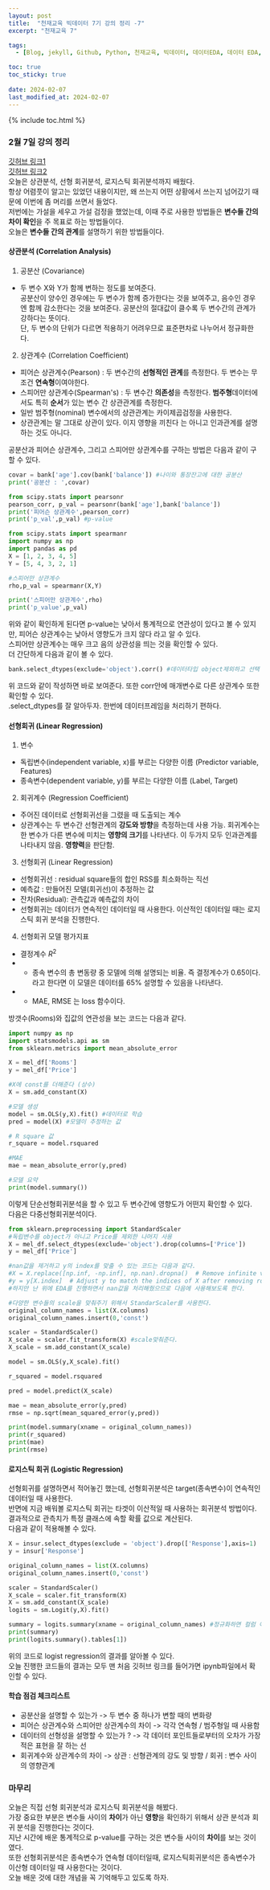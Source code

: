 ```yaml
---
layout: post
title:  "천재교육 빅데이터 7기 강의 정리 -7"
excerpt: "천재교육 7"

tags:
  - [Blog, jekyll, Github, Python, 천재교육, 빅데이터, 데이터EDA, 데이터 EDA, 데이터분석, 데이터 분석, 상관계수, 회귀계수, 회귀분석, 통계]

toc: true
toc_sticky: true
 
date: 2024-02-07
last_modified_at: 2024-02-07
---
```


{% include toc.html %}

### 2월 7일 강의 정리
[깃허브 링크1](https://github.com/gustjr7879/chunjae/blob/main/jae9.ipynb)      
[깃허브 링크2](https://github.com/gustjr7879/chunjae/blob/main/hw3.ipynb)      
오늘은 상관분석, 선형 회귀분석, 로지스틱 회귀분석까지 배웠다.    
항상 어렴풋이 알고는 있었던 내용이지만, 왜 쓰는지 어떤 상황에서 쓰는지 넘어갔기 때문에 이번에 좀 머리를 쓰면서 들었다.     
저번에는 가설을 세우고 가설 검정을 했었는데, 이때 주로 사용한 방법들은 **변수들 간의 차이 확인**을 주 목표로 하는 방법들이다.     
오늘은 **변수들 간의 관계**를 설명하기 위한 방법들이다.     

#### 상관분석 (Correlation Analysis)
1. 공분산 (Covariance)     
- 두 변수 X와 Y가 함께 변하는 정도를 보여준다.     
공분산이 양수인 경우에는 두 변수가 함께 증가한다는 것을 보여주고, 음수인 경우엔 함께 감소한다는 것을 보여준다. 공분산의 절대값이 클수록 두 변수간의 관계가 강하다는 뜻이다.    
단, 두 변수의 단위가 다르면 적용하기 어려우므로 표준편차로 나누어서 정규화한다.    

2. 상관계수 (Correlation Coefficient)
- 피어슨 상관계수(Pearson) : 두 변수간의 **선형적인 관계**를 측정한다. 두 변수는 무조건 **연속형**이여야한다.    
- 스피어만 상관계수(Spearman's) : 두 변수간 **의존성**을 측정한다. **범주형**데이터에서도 특히 **순서**가 있는 변수 간 상관관계를 측정한다.
- 일반 범주형(nominal) 변수에서의 상관관계는 카이제곱검정을 사용한다.
- 상관관계는 말 그대로 상관이 있다. 이지 영향을 끼친다 는 아니고 인과관계를 설명하는 것도 아니다.    
     
공분산과 피어슨 상관계수, 그리고 스피어만 상관계수를 구하는 방법은 다음과 같이 구할 수 있다.    

```python
covar = bank['age'].cov(bank['balance']) #나이와 통장잔고에 대한 공분산
print('공분산 : ',covar) 

from scipy.stats import pearsonr
pearson_corr, p_val = pearsonr(bank['age'],bank['balance'])
print('피어슨 상관계수',pearson_corr)
print('p_val',p_val) #p-value

from scipy.stats import spearmanr
import numpy as np
import pandas as pd
X = [1, 2, 3, 4, 5]
Y = [5, 4, 3, 2, 1]

#스피어만 상관계수 
rho,p_val = spearmanr(X,Y)

print('스피어만 상관계수',rho)
print('p_value',p_val)
```      

위와 같이 확인하게 된다면 p-value는 낮아서 통계적으로 연관성이 있다고 볼 수 있지만, 피어슨 상관계수는 낮아서 영향도가 크지 않다 라고 알 수 있다.    
스피어만 상관계수는 매우 크고 음의 상관성을 띄는 것을 확인할 수 있다.    
더 간단하게 다음과 같이 볼 수 있다.     

```python
bank.select_dtypes(exclude='object').corr() #데이터타입 object제외하고 선택
```    

위 코드와 같이 작성하면 바로 보여준다. 또한 corr안에 매개변수로 다른 상관계수 또한 확인할 수 있다.   
.select_dtypes를 잘 알아두자. 한번에 데이터프레임을 처리하기 편하다.    

#### 선형회귀 (Linear Regression)   
1. 변수   
- 독립변수(independent variable, x)를 부르는 다양한 이름 (Predictor variable, Features)   
- 종속변수(dependent variable, y)를 부르는 다양한 이름 (Label, Target)   

2. 회귀계수 (Regression Coefficient)
- 주어진 데이터로 선형회귀선을 그렸을 때 도출되는 계수
- 상관계수는 두 변수간 선형관계의 **강도와 방향**을 측정하는데 사용 가능. 회귀계수는 한 변수가 다른 변수에 미치는 **영향의 크기**를 나타낸다. 이 두가지 모두 인과관계를 나타내지 않음. **영향력**을 판단함.    

3. 선형회귀 (Linear Regression)
- 선형회귀선 : residual square들의 합인 RSS를 최소화하는 직선    
- 예측값 : 만들어진 모델(회귀선)이 추정하는 값    
- 잔차(Residual): 관측값과 예측값의 차이    
- 선형회귀는 데이터가 연속적인 데이터일 때 사용한다. 이산적인 데이터일 때는 로지스틱 회귀 분석을 진행한다.    

4. 선형회귀 모델 평가지표    
- 결정계수 $R^2$    
- + 종속 변수의 총 변동량 중 모델에 의해 설명되는 비율. 즉 결정계수가 0.65이다. 라고 한다면 이 모델은 데이터를 65% 설명할 수 있음을 나타낸다.    
- + MAE, RMSE 는 loss 함수이다.    

방갯수(Rooms)와 집값의 연관성을 보는 코드는 다음과 같다.    

```python
import numpy as np
import statsmodels.api as sm
from sklearn.metrics import mean_absolute_error

X = mel_df['Rooms']
y = mel_df['Price']

#X에 const를 더해준다 (상수)
X = sm.add_constant(X)

#모델 생성 
model = sm.OLS(y,X).fit() #데이터로 학습
pred = model(X) #모델이 추정하는 값

# R square 값
r_square = model.rsquared

#MAE
mae = mean_absolute_error(y,pred)

#모델 요약 
print(model.summary())
```

이렇게 단순선형회귀분석을 할 수 있고 두 변수간에 영향도가 어떤지 확인할 수 있다.   
다음은 다중선형회귀분석이다.    

```python
from sklearn.preprocessing import StandardScaler
#독립변수를 object가 아니고 Price를 제외한 나머지 사용
X = mel_df.select_dtypes(exclude='object').drop(columns=['Price'])
y = mel_df['Price']

#nan값을 제거하고 y의 index를 맞출 수 있는 코드는 다음과 같다. 
#X = X.replace([np.inf, -np.inf], np.nan).dropna()  # Remove infinite values
#y = y[X.index]  # Adjust y to match the indices of X after removing rows with missing values
#하지만 난 위에 EDA를 진행하면서 nan값을 처리해줬으므로 다음에 사용해보도록 한다.

#다양한 변수들의 scale을 맞춰주기 위해서 StandarScaler를 사용한다.
original_column_names = list(X.columns)
original_column_names.insert(0,'const')

scaler = StandardScaler()
X_scale = scaler.fit_transform(X) #scale맞춰준다.
X_scale = sm.add_constant(X_scale)

model = sm.OLS(y,X_scale).fit()

r_squared = model.rsquared

pred = model.predict(X_scale)

mae = mean_absolute_error(y,pred)
rmse = np.sqrt(mean_squared_error(y,pred))

print(model.summary(xname = original_column_names))
print(r_squared)
print(mae)
print(rmse)
```   

#### 로지스틱 회귀 (Logistic Regression)
선형회귀를 설명하면서 적어놓긴 했는데, 선형회귀분석은 target(종속변수)이 연속적인 데이터일 때 사용한다.   
반면에 지금 배워볼 로지스틱 회귀는 타겟이 이산적일 때 사용하는 회귀분석 방법이다.   
결과적으로 관측치가 특정 클래스에 속할 확률 값으로 계산된다.   
다음과 같이 적용해볼 수 있다.     
    
```python
X = insur.select_dtypes(exclude = 'object').drop(['Response'],axis=1)
y = insur['Response']

original_column_names = list(X.columns)
original_column_names.insert(0,'const')

scaler = StandardScaler()
X_scale = scaler.fit_transform(X)
X = sm.add_constant(X_scale)
logits = sm.Logit(y,X).fit()

summary = logits.summary(xname = original_column_names) #정규화하면 컬럼 이름이 날아가기 때문에 이렇게 해서 이름을 설정해줌.
print(summary)
print(logits.summary().tables[1])
```
위의 코드로 logist regression의 결과를 알아볼 수 있다.    
오늘 진행한 코드들의 결과는 모두 맨 처음 깃허브 링크를 들어가면 ipynb파일에서 확인할 수 있다.    
   
#### 학습 점검 체크리스트
- 공분산을 설명할 수 있는가 -> 두 변수 중 하나가 변할 때의 변화량
- 피어슨 상관계수와 스피어만 상관계수의 차이 -> 각각 연속형 / 범주형일 때 사용함
- 데이터의 선형성을 설명할 수 있는가 ? -> 각 데이터 포인트들로부터의 오차가 가장 적은 표현을 잘 하는 선   
- 회귀계수와 상관계수의 차이 -> 상관 : 선형관계의 강도 및 방향 / 회귀 : 변수 사이의 영향관계   
   

### 마무리
오늘은 직접 선형 회귀분석과 로지스틱 회귀분석을 해봤다.   
가장 중요한 부분은 변수들 사이의 **차이**가 아닌 **영향**을 확인하기 위해서 상관 분석과 회귀 분석을 진행한다는 것이다.    
지난 시간에 배운 통계적으로 p-value를 구하는 것은 변수들 사이의 **차이**를 보는 것이였다.    
또한 선형회귀분석은 종속변수가 연속형 데이터일때, 로지스틱회귀분석은 종속변수가 이산형 데이터일 때 사용한다는 것이다.    
오늘 배운 것에 대한 개념을 꼭 기억해두고 있도록 하자.